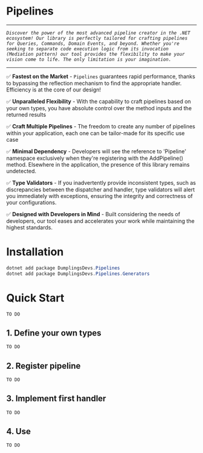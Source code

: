 # Pipelines
------


<i>```Discover the power of the most advanced pipeline creator in the .NET ecosystem! Our library is perfectly tailored for crafting pipelines for Queries, Commands, Domain Events, and beyond. Whether you're seeking to separate code execution logic from its invocation (Mediation pattern) our tool provides the flexibility to make your vision come to life. The only limitation is your imagination.``` </i>

----

✅ <b>Fastest on the Market</b> - `Pipelines` guarantees rapid performance, thanks to bypassing the reflection mechanism to find the appropriate handler. Efficiency is at the core of our design!

✅ <b>Unparalleled Flexibility</b> - With the capability to craft pipelines based on your own types, you have absolute control over the method inputs and the returned results 


✅ <b>Craft Multiple Pipelines</b> - The freedom to create any number of pipelines within your application, each one can be tailor-made for its specific use case

✅ <b>Minimal Dependency</b> - Developers will see the reference to 'Pipeline' namespace exclusively when they're registering with the AddPipeline() method. Elsewhere in the application, the presence of this library remains undetected.

✅ <b>Type Validators</b> - If you inadvertently provide inconsistent types, such as discrepancies between the dispatcher and handler, type validators will alert you immediately with exceptions, ensuring the integrity and correctness of your configurations.

✅ <b>Designed with Developers in Mind</b> - Built considering the needs of developers, our tool eases and accelerates your work while maintaining the highest standards.

# Installation

```cs
dotnet add package DumplingsDevs.Pipelines
dotnet add package DumplingsDevs.Pipelines.Generators

```

# Quick Start

```cs
TO DO

```

## 1. Define your own types

```cs
TO DO

```

## 2. Register pipeline

```cs
TO DO

```

## 3. Implement first handler

```cs
TO DO

```

## 4. Use 

```cs
TO DO

```